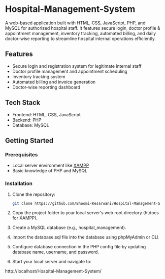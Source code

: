 # Hospital-Management-System
A web-based application built with HTML, CSS, JavaScript, PHP, and MySQL for authorized hospital staff. It features secure login, doctor profile &amp; appointment management, inventory tracking, automated billing, and daily doctor-wise reporting to streamline hospital internal operations efficiently.


## Features
- Secure login and registration system for legitimate internal staff  
- Doctor profile management and  appointment scheduling  
- Inventory tracking system  
- Automated billing and invoice generation  
- Doctor-wise  reporting dashboard  


## Tech Stack

- Frontend: HTML, CSS, JavaScript  
- Backend: PHP  
- Database: MySQL  


## Getting Started

### Prerequisites
- Local server environment like [XAMPP](https://www.apachefriends.org/index.html)  
- Basic knowledge of PHP and MySQL

### Installation

1. Clone the repository:  
   ```bash
   git clone https://github.com/Bhoomi-Kesarwani/Hospital-Management-System.git

2. Copy the project folder to your local server's web root directory (htdocs for XAMPP).


3. Create a MySQL database (e.g., hospital_management).


4. Import the database.sql file into the database using phpMyAdmin or CLI.


5. Configure database connection in the PHP config file  by updating database name, username, and password.

6. Start your local server and navigate to:

http://localhost/Hospital-Management-System/

